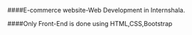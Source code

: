 ####E-commerce website-Web Development in Internshala.

####Only Front-End is done using HTML,CSS,Bootstrap 
